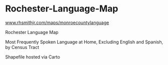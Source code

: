 # Rochester-Language-Map

www.rhsmithjr.com/maps/monroecountylanguage

Rochester Language Map


Most Frequently Spoken Language at Home, Excluding English and Spanish, by Census Tract

Shapefile hosted via Carto

